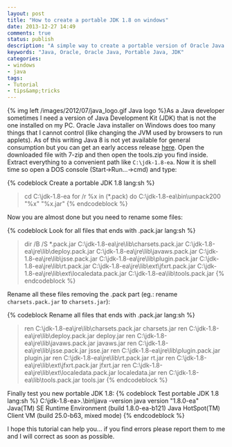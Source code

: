 ```yaml
---
layout: post
title: "How to create a portable JDK 1.8 on windows"
date: 2013-12-27 14:49
comments: true
status: publish
description: "A simple way to create a portable version of Oracle Java 1.8"
keywords: "Java, Oracle, Oracle Java, Portable Java, JDK"
categories:
- windows
- java
tags:
- Tutorial
- tips&amp;tricks
---
```

{% img left /images/2012/07/java_logo.gif Java logo %}As a Java developer sometimes I need a version of Java Development Kit (JDK) that is not the one installed on my PC. Oracle Java installer on Windows does too many things that I cannot control (like changing the JVM used by browsers to run applets). As of this writing Java 8 is not yet available for general consumption but you can get an early access release [here](https://jdk8.java.net/download.html "Java 8 Early Access Release download").
Open the downloaded file with 7-zip and then open the tools.zip you find inside. Extract everything to a convenient path like `C:\jdk-1.8-ea`.
Now it is shell time so open a DOS console (Start->Run...->cmd) and type:

{% codeblock Create a portable JDK 1.8 lang:sh %}
> cd C:\jdk-1.8-ea
> for /r %x in (*.pack) do C:\jdk-1.8-ea\bin\unpack200 "%x" "%x.jar"
{% endcodeblock %}

Now you are almost done but you need to rename some files: 

{% codeblock Look for all files that ends with .pack.jar lang:sh %}
> dir /B /S *.pack.jar
C:\jdk-1.8-ea\jre\lib\charsets.pack.jar
C:\jdk-1.8-ea\jre\lib\deploy.pack.jar
C:\jdk-1.8-ea\jre\lib\javaws.pack.jar
C:\jdk-1.8-ea\jre\lib\jsse.pack.jar
C:\jdk-1.8-ea\jre\lib\plugin.pack.jar
C:\jdk-1.8-ea\jre\lib\rt.pack.jar
C:\jdk-1.8-ea\jre\lib\ext\jfxrt.pack.jar
C:\jdk-1.8-ea\jre\lib\ext\localedata.pack.jar
C:\jdk-1.8-ea\lib\tools.pack.jar
{% endcodeblock %}

Rename all these files removing the .pack part (eg.: rename `charsets.pack.jar` to `charsets.jar`):

{% codeblock Rename all files that ends with .pack.jar lang:sh %}
> ren C:\jdk-1.8-ea\jre\lib\charsets.pack.jar charsets.jar
> ren C:\jdk-1.8-ea\jre\lib\deploy.pack.jar deploy.jar
> ren C:\jdk-1.8-ea\jre\lib\javaws.pack.jar javaws.jar
> ren C:\jdk-1.8-ea\jre\lib\jsse.pack.jar jsse.jar
> ren C:\jdk-1.8-ea\jre\lib\plugin.pack.jar plugin.jar
> ren C:\jdk-1.8-ea\jre\lib\rt.pack.jar rt.jar
> ren C:\jdk-1.8-ea\jre\lib\ext\jfxrt.pack.jar jfxrt.jar
> ren C:\jdk-1.8-ea\jre\lib\ext\localedata.pack.jar localedata.jar
> ren C:\jdk-1.8-ea\lib\tools.pack.jar tools.jar
{% endcodeblock %}

Finally test you new portable JDK 1.8:
{% codeblock Test portable JDK 1.8 lang:sh %}
C:\jdk-1.8-ea>.\bin\java -version
java version "1.8.0-ea"
Java(TM) SE Runtime Environment (build 1.8.0-ea-b121)
Java HotSpot(TM) Client VM (build 25.0-b63, mixed mode)
{% endcodeblock %}

I hope this tutorial can help you... if you find errors please report them to me and I will correct as soon as possible.